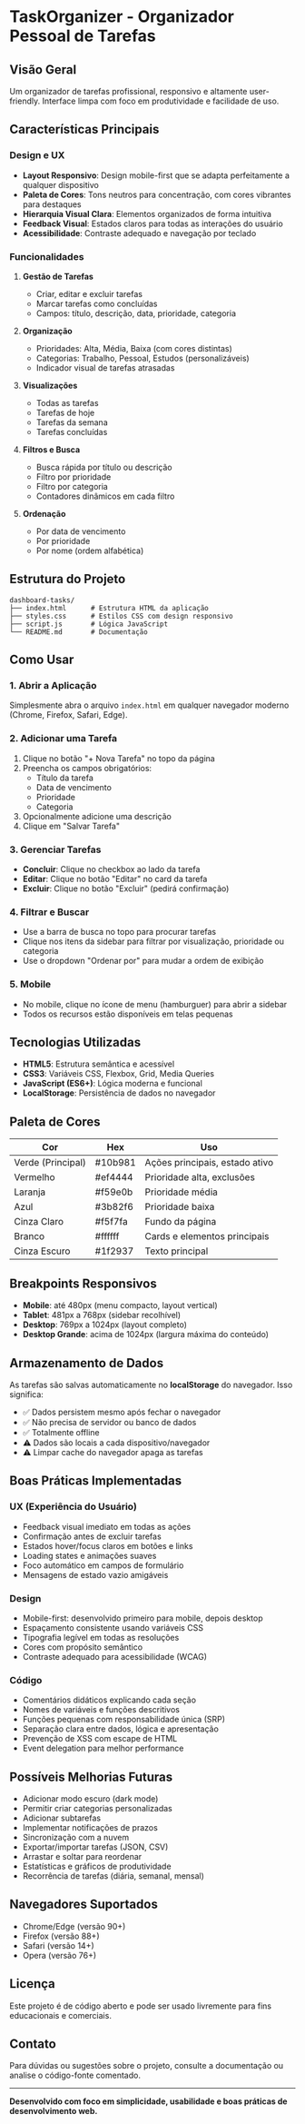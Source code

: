 # TaskOrganizer - Organizador Pessoal de Tarefas

## Visão Geral

Um organizador de tarefas profissional, responsivo e altamente user-friendly. Interface limpa com foco em produtividade e facilidade de uso.

## Características Principais

### Design e UX

- **Layout Responsivo**: Design mobile-first que se adapta perfeitamente a qualquer dispositivo
- **Paleta de Cores**: Tons neutros para concentração, com cores vibrantes para destaques
- **Hierarquia Visual Clara**: Elementos organizados de forma intuitiva
- **Feedback Visual**: Estados claros para todas as interações do usuário
- **Acessibilidade**: Contraste adequado e navegação por teclado

### Funcionalidades

1. **Gestão de Tarefas**

   - Criar, editar e excluir tarefas
   - Marcar tarefas como concluídas
   - Campos: título, descrição, data, prioridade, categoria

2. **Organização**

   - Prioridades: Alta, Média, Baixa (com cores distintas)
   - Categorias: Trabalho, Pessoal, Estudos (personalizáveis)
   - Indicador visual de tarefas atrasadas

3. **Visualizações**

   - Todas as tarefas
   - Tarefas de hoje
   - Tarefas da semana
   - Tarefas concluídas

4. **Filtros e Busca**

   - Busca rápida por título ou descrição
   - Filtro por prioridade
   - Filtro por categoria
   - Contadores dinâmicos em cada filtro

5. **Ordenação**
   - Por data de vencimento
   - Por prioridade
   - Por nome (ordem alfabética)

## Estrutura do Projeto

```
dashboard-tasks/
├── index.html      # Estrutura HTML da aplicação
├── styles.css      # Estilos CSS com design responsivo
├── script.js       # Lógica JavaScript
└── README.md       # Documentação
```

## Como Usar

### 1. Abrir a Aplicação

Simplesmente abra o arquivo `index.html` em qualquer navegador moderno (Chrome, Firefox, Safari, Edge).

### 2. Adicionar uma Tarefa

1. Clique no botão "+ Nova Tarefa" no topo da página
2. Preencha os campos obrigatórios:
   - Título da tarefa
   - Data de vencimento
   - Prioridade
   - Categoria
3. Opcionalmente adicione uma descrição
4. Clique em "Salvar Tarefa"

### 3. Gerenciar Tarefas

- **Concluir**: Clique no checkbox ao lado da tarefa
- **Editar**: Clique no botão "Editar" no card da tarefa
- **Excluir**: Clique no botão "Excluir" (pedirá confirmação)

### 4. Filtrar e Buscar

- Use a barra de busca no topo para procurar tarefas
- Clique nos itens da sidebar para filtrar por visualização, prioridade ou categoria
- Use o dropdown "Ordenar por" para mudar a ordem de exibição

### 5. Mobile

- No mobile, clique no ícone de menu (hamburguer) para abrir a sidebar
- Todos os recursos estão disponíveis em telas pequenas

## Tecnologias Utilizadas

- **HTML5**: Estrutura semântica e acessível
- **CSS3**: Variáveis CSS, Flexbox, Grid, Media Queries
- **JavaScript (ES6+)**: Lógica moderna e funcional
- **LocalStorage**: Persistência de dados no navegador

## Paleta de Cores

| Cor               | Hex     | Uso                            |
| ----------------- | ------- | ------------------------------ |
| Verde (Principal) | #10b981 | Ações principais, estado ativo |
| Vermelho          | #ef4444 | Prioridade alta, exclusões     |
| Laranja           | #f59e0b | Prioridade média               |
| Azul              | #3b82f6 | Prioridade baixa               |
| Cinza Claro       | #f5f7fa | Fundo da página                |
| Branco            | #ffffff | Cards e elementos principais   |
| Cinza Escuro      | #1f2937 | Texto principal                |

## Breakpoints Responsivos

- **Mobile**: até 480px (menu compacto, layout vertical)
- **Tablet**: 481px a 768px (sidebar recolhível)
- **Desktop**: 769px a 1024px (layout completo)
- **Desktop Grande**: acima de 1024px (largura máxima do conteúdo)

## Armazenamento de Dados

As tarefas são salvas automaticamente no **localStorage** do navegador. Isso significa:

- ✅ Dados persistem mesmo após fechar o navegador
- ✅ Não precisa de servidor ou banco de dados
- ✅ Totalmente offline
- ⚠️ Dados são locais a cada dispositivo/navegador
- ⚠️ Limpar cache do navegador apaga as tarefas

## Boas Práticas Implementadas

### UX (Experiência do Usuário)

- Feedback visual imediato em todas as ações
- Confirmação antes de excluir tarefas
- Estados hover/focus claros em botões e links
- Loading states e animações suaves
- Foco automático em campos de formulário
- Mensagens de estado vazio amigáveis

### Design

- Mobile-first: desenvolvido primeiro para mobile, depois desktop
- Espaçamento consistente usando variáveis CSS
- Tipografia legível em todas as resoluções
- Cores com propósito semântico
- Contraste adequado para acessibilidade (WCAG)

### Código

- Comentários didáticos explicando cada seção
- Nomes de variáveis e funções descritivos
- Funções pequenas com responsabilidade única (SRP)
- Separação clara entre dados, lógica e apresentação
- Prevenção de XSS com escape de HTML
- Event delegation para melhor performance

## Possíveis Melhorias Futuras

- Adicionar modo escuro (dark mode)
- Permitir criar categorias personalizadas
- Adicionar subtarefas
- Implementar notificações de prazos
- Sincronização com a nuvem
- Exportar/importar tarefas (JSON, CSV)
- Arrastar e soltar para reordenar
- Estatísticas e gráficos de produtividade
- Recorrência de tarefas (diária, semanal, mensal)

## Navegadores Suportados

- Chrome/Edge (versão 90+)
- Firefox (versão 88+)
- Safari (versão 14+)
- Opera (versão 76+)

## Licença

Este projeto é de código aberto e pode ser usado livremente para fins educacionais e comerciais.

## Contato

Para dúvidas ou sugestões sobre o projeto, consulte a documentação ou analise o código-fonte comentado.

---

**Desenvolvido com foco em simplicidade, usabilidade e boas práticas de desenvolvimento web.**
